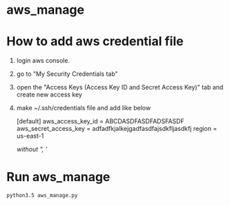 # aws_manage

How to add aws credential file
========
1. login aws console.
2. go to "My Security Credentials tab"
3. open the "Access Keys (Access Key ID and Secret Access Key)" tab and create new access key
4. make ~/.ssh/credentials file and add like below

   [default]
   aws_access_key_id = ABCDASDFASDFADSFASDF
   aws_secret_access_key = adfadfkjalkejgadfasdfajsdkfljasdkfj
   region = us-east-1

   *without ", '*

Run aws_manage
======
    python3.5 aws_manage.py

